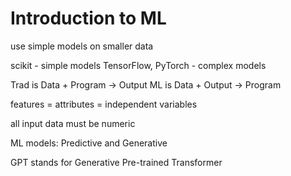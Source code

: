 # Introduction to ML

use simple models on smaller data

scikit - simple models
TensorFlow, PyTorch - complex models

Trad is Data + Program -> Output
ML is Data + Output -> Program

features = attributes = independent variables

all input data must be numeric

ML models: Predictive and Generative

GPT stands for Generative Pre-trained Transformer
